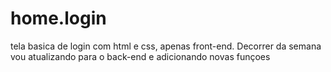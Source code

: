 # home.login
tela basica de login com html e css, apenas front-end. Decorrer da semana vou atualizando para o back-end e adicionando novas funçoes

